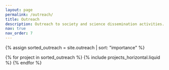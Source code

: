 ```yaml
---
layout: page
permalink: /outreach/
title: Outreach
description: Outreach to society and science dissemination activities.
nav: true
nav_order: 7
---
```


{% assign sorted_outreach = site.outreach | sort: "importance" %}

  <!-- Generate cards for each project -->

<div class="container">
<div class="row row-cols-1 row-cols-md-2">
{% for project in sorted_outreach %}
  {% include projects_horizontal.liquid %}
{% endfor %}
</div>
</div>